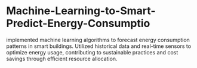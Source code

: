 # Machine-Learning-to-Smart-Predict-Energy-Consumptio
implemented machine learning algorithms to forecast energy consumption patterns in smart buildings. Utilized historical data and real-time sensors to optimize energy usage, contributing to sustainable practices and cost savings through efficient resource allocation.
